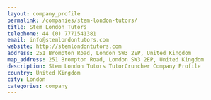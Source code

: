 ```yaml
---
layout: company_profile
permalink: /companies/stem-london-tutors/
title: Stem London Tutors
telephone: 44 (0) 7771541381
email: info@stemlondontutors.com
website: http://stemlondontutors.com
address: 251 Brompton Road, London SW3 2EP, United Kingdom
map_address: 251 Brompton Road, London SW3 2EP, United Kingdom
description: Stem London Tutors TutorCruncher Company Profile
country: United Kingdom
city: London
categories: company
---
```


